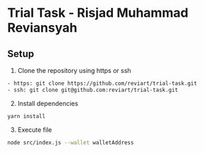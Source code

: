 # Trial Task - Risjad Muhammad Reviansyah

## Setup

1. Clone the repository using https or ssh
```bash
- https: git clone https://github.com/reviart/trial-task.git
- ssh: git clone git@github.com:reviart/trial-task.git
```

2. Install dependencies
```bash
yarn install
```

3. Execute file
```bash
node src/index.js --wallet walletAddress
```
